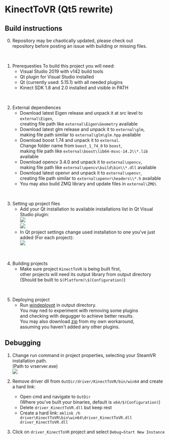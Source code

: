 # KinectToVR (Qt5 rewrite)

## Build instructions
0. Repository may be chaotically updated, please check out<br>
repository before posting an issue with building or missing files.
<br>

1. Prerequesties
   To build this project you will need:<br>
   - Visual Studio 2019 with v142 build tools
   - Qt plugin for Visual Studio installed
   - Qt (currently used: 5.15.1) with all needed plugins
   - Kinect SDK 1.8 and 2.0 installed and visible in PATH
<br>

2. External dependiences
   - Download latest Eigen release and unpack it at src level to<br> ```external\Eigen```,<br> 
   creating file path like ```external\Eigen\Geometry``` available
   - Download latest glm release and unpack it to ```external\glm```,<br> 
   making file path similar to ```external\glm\glm.hpp``` available
   - Download boost 1.74 and unpack it to ```external```.<br> 
   Change folder name from ```boost_1_74_0``` to ```boost```,<br> 
   making file path like ```external\boost\lib64-msvc-14.2\\*.lib``` available
   - Download opencv 3.4.0 and unpack it to ```external\opencv```,<br> 
   making file path like ```external\opencv\build\bin\\*.dll``` available
   - Download latest openvr and unpack it to ```external\openvr```,<br> 
   creating file path similar to ```external\openvr\headers\\*.h``` available
   - You may also build ZMQ library and update files in ```external\ZMQ\```
<br>

3. Setting up project files
   - Add your Qt installation to available installations list in Qt Visual Studio plugin:<br>
   ![](https://imgur.com/X1H8OSP.png)<br>
   ![](https://imgur.com/MghbPj8.png)<br>
   - In Qt project settings change used installation to one you've just added (For each project):<br>
   ![](https://imgur.com/0d7qpuP.png)
<br>

4. Building projects
   - Make sure project ```KinectToVR``` is being built first,<br> 
   other projects will need its output library from output directory<br> 
   (Should be built to ```$(Platform)\$(Configuration)```)
<br>

5. Deploying project
   - Run [windeployqt](https://doc.qt.io/qt-5/windows-deployment.html) in output directory.<br> 
   You may ned to experiment with removing some plugins<br> 
   and checking with degugger to achieve better results.<br> 
   You may also download [zip](https://drive.google.com/file/d/15FX0Ubg9m7rEBj8G2OBDGCgHNLwfZ53W/view?usp=sharing) from my own workaround,<br> 
   assuming you haven't added any other plugins.

## Debugging

1. Change run command in project properties, selecting your SteamVR installation path. <br>
(Path to vrserver.exe) <br>
![](https://imgur.com/QAvogtW.png)

2. Remove driver dll from ```OutDir/driver/KinectToVR/bin/win64``` and create a hard link:
   - Open cmd and navigate to ```OutDir``` <br>
   (Where you've built your binaries, default is ```x64/$(Configuration)```)
   - Delete ```driver_KinectToVR.dll``` but keep rest
   - Create a hard link: ```mklink /h driver\KinectToVR\bin\win64\driver_KinectToVR.dll driver_KinectToVR.dll```

3. Click on ```driver_KinectToVR``` project and select ```Debug→Start New Instance```
